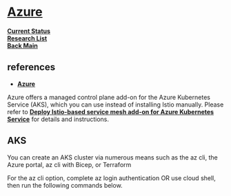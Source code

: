 # **[Azure](../../azure/mobexglobal.com/aks/istio-install-aks.md)**

**[Current Status](../../../development/status/weekly/current_status.md)**\
**[Research List](../../../research/research_list.md)**\
**[Back Main](../../../README.md)**

## references

- **[Azure](https://preliminary.istio.io/latest/docs/setup/platform-setup/azure/)**

Azure offers a managed control plane add-on for the Azure Kubernetes Service (AKS), which you can use instead of installing Istio manually. Please refer to **[Deploy Istio-based service mesh add-on for Azure Kubernetes Service](https://learn.microsoft.com/azure/aks/istio-deploy-addon)** for details and instructions.

## AKS

You can create an AKS cluster via numerous means such as the az cli, the Azure portal, az cli with Bicep, or Terraform

For the az cli option, complete az login authentication OR use cloud shell, then run the following commands below.
